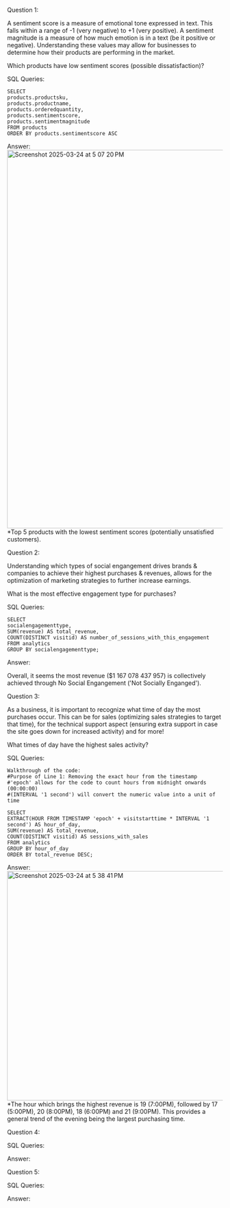 Question 1: 

A sentiment score is a measure of emotional tone expressed in text. This falls within a range of -1 (very negative) to +1 (very positive). A sentiment magnitude is a measure of how much emotion is in a text (be it positive or negative). Understanding these values may allow for businesses to determine how their products are performing in the market. 

Which products have low sentiment scores (possible dissatisfaction)?

SQL Queries:

    SELECT 
    products.productsku,
    products.productname,
    products.orderedquantity,
    products.sentimentscore,
    products.sentimentmagnitude
    FROM products
    ORDER BY products.sentimentscore ASC

Answer: 
<img width="882" alt="Screenshot 2025-03-24 at 5 07 20 PM" src="https://github.com/user-attachments/assets/370bdfb7-9cf0-4f7a-9a1e-9d89261f604c" />
*Top 5 products with the lowest sentiment scores (potentially unsatisfied customers). 

Question 2: 

Understanding which types of social engangement drives brands & companies to achieve their highest purchases & revenues, allows for the optimization of marketing strategies to further increase earnings. 

What is the most effective engagement type for purchases? 

SQL Queries:

    SELECT 
    socialengagementtype,
    SUM(revenue) AS total_revenue,
    COUNT(DISTINCT visitid) AS number_of_sessions_with_this_engagement
    FROM analytics
    GROUP BY socialengagementtype;

Answer:

Overall, it seems the most revenue ($1 167 078 437 957) is collectively achieved through No Social Engangement ('Not Socially Enganged'). 

Question 3: 

As a business, it is important to recognize what time of day the most purchases occur. This can be for sales (optimizing sales strategies to target that time), for the technical support aspect (ensuring extra support in case the site goes down for increased activity) and for more! 

What times of day have the highest sales activity?

SQL Queries:

    Walkthrough of the code: 
    #Purpose of Line 1: Removing the exact hour from the timestamp 
    #'epoch' allows for the code to count hours from midnight onwards (00:00:00)
    #(INTERVAL '1 second') will convert the numeric value into a unit of time
    
    SELECT 
    EXTRACT(HOUR FROM TIMESTAMP 'epoch' + visitstarttime * INTERVAL '1 second') AS hour_of_day,
    SUM(revenue) AS total_revenue,
    COUNT(DISTINCT visitid) AS sessions_with_sales
    FROM analytics
    GROUP BY hour_of_day
    ORDER BY total_revenue DESC;

Answer:
<img width="535" alt="Screenshot 2025-03-24 at 5 38 41 PM" src="https://github.com/user-attachments/assets/af1e89ea-55aa-4dbb-a67a-57b77ca6eb44" />
*The hour which brings the highest revenue is 19 (7:00PM), followed by 17 (5:00PM), 20 (8:00PM), 18 (6:00PM) and 21 (9:00PM). This provides a general trend of the evening being the largest purchasing time.

Question 4: 

SQL Queries:

Answer:



Question 5: 

SQL Queries:

Answer:
